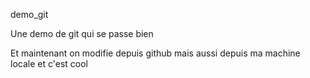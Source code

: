 demo_git

Une demo de git qui se passe bien

Et maintenant on modifie depuis github
mais aussi depuis ma machine locale et c'est cool

